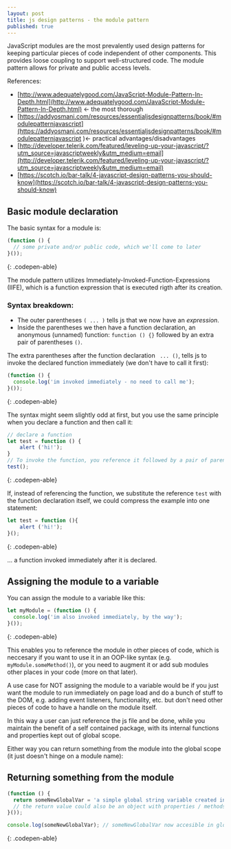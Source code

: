 ```yaml
---
layout: post
title: js design patterns - the module pattern
published: true
---
```


JavaScript modules are the most prevalently used design patterns for keeping particular pieces of code independent of other components. This provides loose coupling to support well-structured code. The module pattern allows for private and public access levels.

References:

- [http://www.adequatelygood.com/JavaScript-Module-Pattern-In-Depth.html](http://www.adequatelygood.com/JavaScript-Module-Pattern-In-Depth.html) <- the most thorough
- [https://addyosmani.com/resources/essentialjsdesignpatterns/book/#modulepatternjavascript](https://addyosmani.com/resources/essentialjsdesignpatterns/book/#modulepatternjavascript )<- practical advantages/disadvantages
- [http://developer.telerik.com/featured/leveling-up-your-javascript/?utm_source=javascriptweekly&utm_medium=email](http://developer.telerik.com/featured/leveling-up-your-javascript/?utm_source=javascriptweekly&utm_medium=email)
- [https://scotch.io/bar-talk/4-javascript-design-patterns-you-should-know](https://scotch.io/bar-talk/4-javascript-design-patterns-you-should-know)


## Basic module declaration

The basic syntax for a module is:

```js
(function () {
  // some private and/or public code, which we'll come to later
}());
```
{: .codepen-able}

The module pattern utilizes Immediately-Invoked-Function-Expressions (IIFE), which is a function expression 
that is executed rigth after its creation. 

### Syntax breakdown:

- The outer parentheses ```( ... )``` tells js that we now have an _expression_. 
- Inside the parentheses we then have a function declaration, an anonymous (unnamed) function: ```function () {}``` followed by an extra pair of parentheses ```()```.
 
The extra parentheses after the function declaration  ``` ... ()```, tells js to invoke the declared function immediately (we don't have to call it first):

```js
(function () {
  console.log('im invoked immediately - no need to call me');
}());
```
{: .codepen-able}

The syntax might seem slightly odd at first, but you use the same principle when you declare a function and then call it: 

```js
// declare a function
let test = function () {
	alert ('hi!');
}
// To invoke the function, you reference it followed by a pair of parentheses: 
test();
```
{: .codepen-able}

If, instead of referencing the function, we substitute the reference ```test``` with the function declaration itself, we could compress the example into one statement:

```js
let test = function (){
	alert ('hi!');
}(); 
```
{: .codepen-able}

... a function invoked immediately after it is declared.


## Assigning the module to a variable

You can assign the module to a variable like this:

```js
let myModule = (function () {
  console.log('im also invoked immediately, by the way');
}());
```
{: .codepen-able}

This enables you to reference the module in other pieces of code, which is neccesary if you want to use it in an OOP-like syntax (e.g. ```myModule.someMethod()```), or you need to augment it or add sub modules other places in your code (more on that later). 

A use case for NOT assigning the module to a variable would be if you just want the module to run immediately on page load and do a bunch of stuff to the DOM, e.g. adding event listeners, functionality, etc. but don't need other pieces of code to have a handle on the module itself. 

In this way a user can just reference the js file and be done, while you maintain the benefit of a self contained package, with its internal functions and properties kept out of global scope.

Either way you can return something from the module into the global scope (it just doesn't hinge on a module name):

## Returning something from the module


```js
(function () {
  return someNewGlobalVar = 'a simple global string variable created inside a module '; 
  // the return value could also be an object with properties / methods, etc.
}());

console.log(someNewGlobalVar); // someNewGlobalVar now accesible in global scope```
```
{: .codepen-able}








